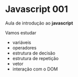 # Javascript 001
Aula de introdução ao **javascript**

Vamos estudar
- variáveis
- operadores
- estrutura de decisão
- estrutura de repetição
- vetor
- interação com o DOM

